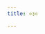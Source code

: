 ```yaml
---
title: ०३०

---
```

<div class="js_include" url="../vetAla-panchavimshatikA/023/"  newLevelForH1="2" includeTitle="false"> </div>